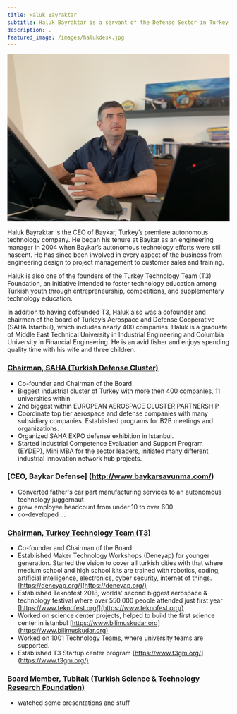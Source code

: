 ```yaml
---
title: Haluk Bayraktar
subtitle: Haluk Bayraktar is a servant of the Defense Sector in Turkey particularly and the EMEA region in general.
description: .
featured_image: /images/halukdesk.jpg
---
```


![](/images/halukdesk.jpg)

Haluk Bayraktar is the CEO of Baykar, Turkey’s premiere autonomous technology company.  He began his tenure at Baykar as an engineering manager in 2004 when Baykar’s autonomous technology efforts were still nascent.  He has since been involved in every aspect of the business from engineering design to project management to customer sales and training.  

Haluk is also one of the founders of the Turkey Technology Team (T3) Foundation, an initiative intended to foster technology education among Turkish youth through entrepreneurship, competitions, and supplementary technology education. 

In addition to having cofounded T3, Haluk also was a cofounder and chairman of the board of Turkey’s Aerospace and Defense Cooperative (SAHA Istanbul), which includes nearly 400 companies.  Haluk is a graduate of Middle East Technical University in Industrial Engineering and Columbia University in Financial Engineering.  He is an avid fisher and enjoys spending quality time with his wife and three children.
<br>

### [Chairman, SAHA (Turkish Defense Cluster)](https://www.sahaistanbul.org.tr/)

* Co-founder and Chairman of the Board
* Biggest industrial cluster of Turkey with more then 400 companies, 11 universities within
* 2nd biggest within EUROPEAN AEROSPACE CLUSTER PARTNERSHIP
* Coordinate top tier aerospace and defense companies with many subsidiary companies. Established programs for B2B meetings and organizations.
* Organized SAHA EXPO defense exhibition in Istanbul.
* Started Industrial Competence Evaluation and Support Program (EYDEP), Mini  MBA for the sector leaders, initiated many different industrial innovation network hub projects.

### [CEO, Baykar Defense] (http://www.baykarsavunma.com/) 

* Converted father's car part manufacturing services to an autonomous technology juggernaut
* grew employee headcount from under 10 to over 600
* co-developed ...

### [Chairman, Turkey Technology Team (T3)](http://turkiyeteknolojitakimi.org/en/)

* Co-founder and Chairman of the Board
* Established Maker Technology Workshops (Deneyap) for younger generation. Started the vision to cover all turkish cities with that where medium school and high school kits are trained with robotics, coding, artificial intelligence, electronics, cyber security, internet of things. [https://deneyap.org/](https://deneyap.org/)
* Established Teknofest 2018, worlds' second biggest aerospace & technology festival where over 550,000 people attended just first year [https://www.teknofest.org/](https://www.teknofest.org/)
* Worked on science center projects, helped to build the first science center in istanbul [https://www.bilimuskudar.org](https://www.bilimuskudar.org)
* Worked on 1001 Technology Teams, where university teams are supported.
* Established T3 Startup center program [https://www.t3gm.org/](https://www.t3gm.org/)


### [Board Member, Tubitak (Turkish Science & Technology Research Foundation)](http://www.tubitak.gov.tr/) 

* watched some presentations and stuff